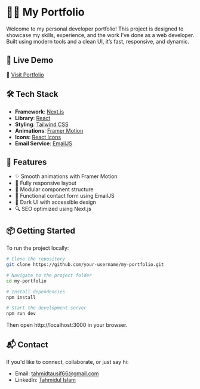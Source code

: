 # 🧑‍💻 My Portfolio

Welcome to my personal developer portfolio! This project is designed to showcase my skills, experience, and the work I’ve done as a web developer. Built using modern tools and a clean UI, it’s fast, responsive, and dynamic.

## 🚀 Live Demo

🔗 [Visit Portfolio](https://tahmid-tausif-portfolio.vercel.app/)

## 🛠 Tech Stack

- **Framework**: [Next.js](https://nextjs.org/)
- **Library**: [React](https://reactjs.org/)
- **Styling**: [Tailwind CSS](https://tailwindcss.com/)
- **Animations**: [Framer Motion](https://www.framer.com/motion/)
- **Icons**: [React Icons](https://react-icons.github.io/react-icons/)
- **Email Service**: [EmailJS](https://www.emailjs.com/)

## 📸 Features

- ✨ Smooth animations with Framer Motion
- 📱 Fully responsive layout
- 🧩 Modular component structure
- 📨 Functional contact form using EmailJS
- 🌙 Dark UI with accessible design
- 🔍 SEO optimized using Next.js





## 📦 Getting Started

To run the project locally:

```bash
# Clone the repository
git clone https://github.com/your-username/my-portfolio.git

# Navigate to the project folder
cd my-portfolio

# Install dependencies
npm install

# Start the development server
npm run dev
```

Then open http://localhost:3000 in your browser.

## 📬 Contact

If you'd like to connect, collaborate, or just say hi:

- Email: [tahmidtausif66@gmail.com](mailto:tahmidtausif66@gmail.com)
- LinkedIn: [Tahmidul Islam](https://linkedin.com/in/tahmidul-islam3)
